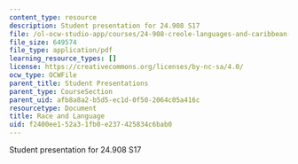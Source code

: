 ```yaml
---
content_type: resource
description: Student presentation for 24.908 S17
file: /ol-ocw-studio-app/courses/24-908-creole-languages-and-caribbean-identities-spring-2017/f2400ee152a31fb0e237425834c6bab0_MIT24_908s17_RaceLanguage.pdf
file_size: 649574
file_type: application/pdf
learning_resource_types: []
license: https://creativecommons.org/licenses/by-nc-sa/4.0/
ocw_type: OCWFile
parent_title: Student Presentations
parent_type: CourseSection
parent_uid: afb8a8a2-b5d5-ec1d-0f50-2064c05a416c
resourcetype: Document
title: Race and Language
uid: f2400ee1-52a3-1fb0-e237-425834c6bab0
---
```

Student presentation for 24.908 S17